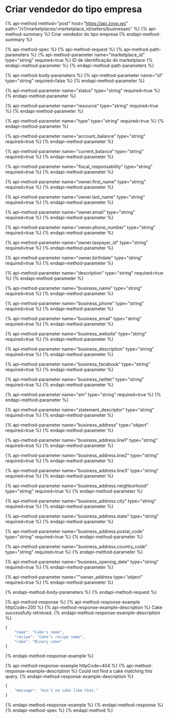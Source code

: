 # Criar vendedor do tipo empresa

{% api-method method="post" host="https://api.zoop.ws" path="/v1/marketplaces/:marketplace\_id/sellers/businesses" %}
{% api-method-summary %}
Criar vendedor do tipo empresa
{% endapi-method-summary %}

{% api-method-spec %}
{% api-method-request %}
{% api-method-path-parameters %}
{% api-method-parameter name="marketplace\_id" type="string" required=true %}
ID de identificação do marketplace
{% endapi-method-parameter %}
{% endapi-method-path-parameters %}

{% api-method-body-parameters %}
{% api-method-parameter name="id" type="string" required=false %}
{% endapi-method-parameter %}

{% api-method-parameter name="status" type="string" required=true %}
{% endapi-method-parameter %}

{% api-method-parameter name="resource" type="string" required=true %}
{% endapi-method-parameter %}

{% api-method-parameter name="type" type="string" required=true %}
{% endapi-method-parameter %}

{% api-method-parameter name="account_balance" type="string" required=true %}
{% endapi-method-parameter %}

{% api-method-parameter name="current_balance" type="string" required=true %}
{% endapi-method-parameter %}

{% api-method-parameter name="fiscal_responsability" type="string" required=true %}
{% endapi-method-parameter %}

{% api-method-parameter name="owner.first_name" type="string" required=true %}
{% endapi-method-parameter %}

{% api-method-parameter name="owner.last_name" type="string" required=true %}
{% endapi-method-parameter %}

{% api-method-parameter name="owner.email" type="string" required=true %}
{% endapi-method-parameter %}

{% api-method-parameter name="owner.phone_number" type="string" required=true %}
{% endapi-method-parameter %}

{% api-method-parameter name="owner.taxpayer_id" type="string" required=true %}
{% endapi-method-parameter %}

{% api-method-parameter name="owner.birthdate" type="string" required=true %}
{% endapi-method-parameter %}

{% api-method-parameter name="description" type="string" required=true %}
{% endapi-method-parameter %}

{% api-method-parameter name="business_name" type="string" required=true %}
{% endapi-method-parameter %}

{% api-method-parameter name="business_phone" type="string" required=true %}
{% endapi-method-parameter %}

{% api-method-parameter name="business_email" type="string" required=true %}
{% endapi-method-parameter %}

{% api-method-parameter name="business_website" type="string" required=true %}
{% endapi-method-parameter %}

{% api-method-parameter name="business_description" type="string" required=true %}
{% endapi-method-parameter %}

{% api-method-parameter name="business_facebook" type="string" required=true %}
{% endapi-method-parameter %}

{% api-method-parameter name="business_twitter" type="string" required=true %}
{% endapi-method-parameter %}

{% api-method-parameter name="ein" type="string" required=true %}
{% endapi-method-parameter %}

{% api-method-parameter name="statement_descriptor" type="string" required=true %}
{% endapi-method-parameter %}

{% api-method-parameter name="business_address" type="object" required=true %}
{% endapi-method-parameter %}

{% api-method-parameter name="business_address.line1" type="string" required=true %}
{% endapi-method-parameter %}

{% api-method-parameter name="business_address.line2" type="string" required=true %}
{% endapi-method-parameter %}

{% api-method-parameter name="business_address.line3" type="string" required=true %}
{% endapi-method-parameter %}

{% api-method-parameter name="business_address.neighborhood" type="string" required=true %}
{% endapi-method-parameter %}

{% api-method-parameter name="business_address.city" type="string" required=true %}
{% endapi-method-parameter %}

{% api-method-parameter name="business_address.state" type="string" required=true %}
{% endapi-method-parameter %}

{% api-method-parameter name="business_address.postal_code" type="string" required=true %}
{% endapi-method-parameter %}

{% api-method-parameter name="business_address.country_code" type="string" required=true %}
{% endapi-method-parameter %}

{% api-method-parameter name="business_opening_date" type="string" required=true %}
{% endapi-method-parameter %}

{% api-method-parameter name=""owner_address type="object" required=true %}
{% endapi-method-parameter %}







{% endapi-method-body-parameters %}
{% endapi-method-request %}

{% api-method-response %}
{% api-method-response-example httpCode=200 %}
{% api-method-response-example-description %}
Cake successfully retrieved.
{% endapi-method-response-example-description %}

```javascript
{
    "name": "Cake's name",
    "recipe": "Cake's recipe name",
    "cake": "Binary cake"
}
```
{% endapi-method-response-example %}

{% api-method-response-example httpCode=404 %}
{% api-method-response-example-description %}
Could not find a cake matching this query.
{% endapi-method-response-example-description %}

```javascript
{
    "message": "Ain't no cake like that."
}
```
{% endapi-method-response-example %}
{% endapi-method-response %}
{% endapi-method-spec %}
{% endapi-method %}
